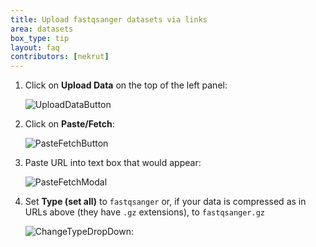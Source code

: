 ```yaml
---
title: Upload fastqsanger datasets via links
area: datasets
box_type: tip
layout: faq
contributors: [nekrut]
---
```



1. Click on **Upload Data** on the top of the left panel:

	![UploadDataButton]({{site.baseurl}}/faqs/galaxy/images/upload_data_button.png)

2. Click on **Paste/Fetch**:

	![PasteFetchButton]({{site.baseurl}}/faqs/galaxy/images/paste_fetch_data_button.png)

3. Paste URL into text box that would appear:

	![PasteFetchModal]({{site.baseurl}}/faqs/galaxy/images/paste_fetch_data_modal.png)

4. Set **Type (set all)** to `fastqsanger` or, if your data is compressed as in URLs above (they have `.gz` extensions), to `fastqsanger.gz`

	![ChangeTypeDropDown]({{site.baseurl}}/faqs/galaxy/images/paste_fetch_set_data_type.png):


